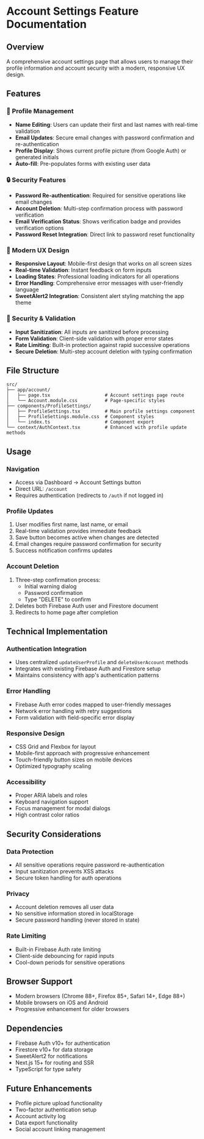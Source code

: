 # Account Settings Feature Documentation

## Overview
A comprehensive account settings page that allows users to manage their profile information and account security with a modern, responsive UX design.

## Features

### 🔧 Profile Management
- **Name Editing**: Users can update their first and last names with real-time validation
- **Email Updates**: Secure email changes with password confirmation and re-authentication
- **Profile Display**: Shows current profile picture (from Google Auth) or generated initials
- **Auto-fill**: Pre-populates forms with existing user data

### 🔒 Security Features
- **Password Re-authentication**: Required for sensitive operations like email changes
- **Account Deletion**: Multi-step confirmation process with password verification
- **Email Verification Status**: Shows verification badge and provides verification options
- **Password Reset Integration**: Direct link to password reset functionality

### 🎨 Modern UX Design
- **Responsive Layout**: Mobile-first design that works on all screen sizes
- **Real-time Validation**: Instant feedback on form inputs
- **Loading States**: Professional loading indicators for all operations
- **Error Handling**: Comprehensive error messages with user-friendly language
- **SweetAlert2 Integration**: Consistent alert styling matching the app theme

### 🚨 Security & Validation
- **Input Sanitization**: All inputs are sanitized before processing
- **Form Validation**: Client-side validation with proper error states
- **Rate Limiting**: Built-in protection against rapid successive operations
- **Secure Deletion**: Multi-step account deletion with typing confirmation

## File Structure
```
src/
├── app/account/
│   ├── page.tsx                    # Account settings page route
│   └── Account.module.css          # Page-specific styles
├── components/ProfileSettings/
│   ├── ProfileSettings.tsx         # Main profile settings component
│   ├── ProfileSettings.module.css  # Component styles
│   └── index.ts                    # Component export
└── context/AuthContext.tsx         # Enhanced with profile update methods
```

## Usage

### Navigation
- Access via Dashboard → Account Settings button
- Direct URL: `/account`
- Requires authentication (redirects to `/auth` if not logged in)

### Profile Updates
1. User modifies first name, last name, or email
2. Real-time validation provides immediate feedback
3. Save button becomes active when changes are detected
4. Email changes require password confirmation for security
5. Success notification confirms updates

### Account Deletion
1. Three-step confirmation process:
   - Initial warning dialog
   - Password confirmation
   - Type "DELETE" to confirm
2. Deletes both Firebase Auth user and Firestore document
3. Redirects to home page after completion

## Technical Implementation

### Authentication Integration
- Uses centralized `updateUserProfile` and `deleteUserAccount` methods
- Integrates with existing Firebase Auth and Firestore setup
- Maintains consistency with app's authentication patterns

### Error Handling
- Firebase Auth error codes mapped to user-friendly messages
- Network error handling with retry suggestions
- Form validation with field-specific error display

### Responsive Design
- CSS Grid and Flexbox for layout
- Mobile-first approach with progressive enhancement
- Touch-friendly button sizes on mobile devices
- Optimized typography scaling

### Accessibility
- Proper ARIA labels and roles
- Keyboard navigation support
- Focus management for modal dialogs
- High contrast color ratios

## Security Considerations

### Data Protection
- All sensitive operations require password re-authentication
- Input sanitization prevents XSS attacks
- Secure token handling for auth operations

### Privacy
- Account deletion removes all user data
- No sensitive information stored in localStorage
- Secure password handling (never stored in state)

### Rate Limiting
- Built-in Firebase Auth rate limiting
- Client-side debouncing for rapid inputs
- Cool-down periods for sensitive operations

## Browser Support
- Modern browsers (Chrome 88+, Firefox 85+, Safari 14+, Edge 88+)
- Mobile browsers on iOS and Android
- Progressive enhancement for older browsers

## Dependencies
- Firebase Auth v10+ for authentication
- Firestore v10+ for data storage
- SweetAlert2 for notifications
- Next.js 15+ for routing and SSR
- TypeScript for type safety

## Future Enhancements
- Profile picture upload functionality
- Two-factor authentication setup
- Account activity log
- Data export functionality
- Social account linking management

